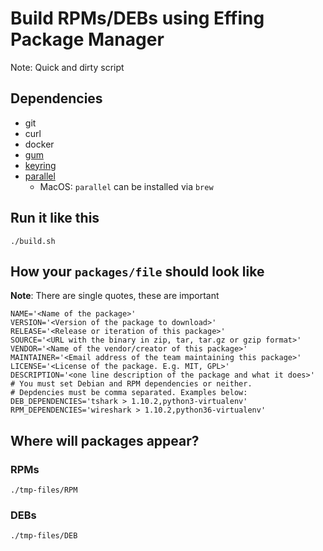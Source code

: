 # Build RPMs/DEBs using Effing Package Manager

Note: Quick and dirty script

## Dependencies

- git
- curl
- docker
- [gum](https://github.com/charmbracelet/gum)
- [keyring](https://github.com/jaraco/keyring)
- [parallel](https://www.gnu.org/software/parallel/)
  - MacOS: `parallel` can be installed via `brew`

## Run it like this

```shell
./build.sh
```

## How your `packages/file` should look like

**Note**: There are single quotes, these are important

```text
NAME='<Name of the package>'
VERSION='<Version of the package to download>'
RELEASE='<Release or iteration of this package>'
SOURCE='<URL with the binary in zip, tar, tar.gz or gzip format>'
VENDOR='<Name of the vendor/creator of this package>'
MAINTAINER='<Email address of the team maintaining this package>'
LICENSE='<License of the package. E.g. MIT, GPL>'
DESCRIPTION='<one line description of the package and what it does>'
# You must set Debian and RPM dependencies or neither.
# Depdencies must be comma separated. Examples below:
DEB_DEPENDENCIES='tshark > 1.10.2,python3-virtualenv'
RPM_DEPENDENCIES='wireshark > 1.10.2,python36-virtualenv'
```

## Where will packages appear?

### RPMs

```shell
./tmp-files/RPM
```

### DEBs

```shell
./tmp-files/DEB
```
